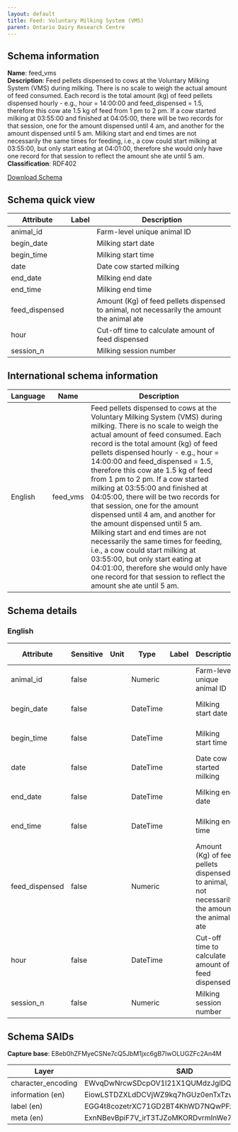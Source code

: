 ```yaml
---
layout: default  
title: Feed: Voluntary Milking System (VMS) 
parent: Ontario Dairy Research Centre 
---
```


## Schema information

**Name**: feed_vms  
**Description**: Feed pellets dispensed to cows at the Voluntary Milking System (VMS) during milking. There is no scale to weigh the actual amount of feed consumed. Each record is the total amount (kg) of feed pellets dispensed hourly - e.g., hour = 14:00:00 and feed_dispensed = 1.5, therefore this cow ate 1.5 kg of feed from 1 pm to 2 pm. If a cow started milking at 03:55:00 and finished at 04:05:00, there will be two records for that session, one for the amount dispensed until 4 am, and another for the amount dispensed until 5 am. Milking start and end times are not necessarily the same times for feeding, i.e., a cow could start milking at 03:55:00, but only start eating at 04:01:00, therefore she would only have one record for that session to reflect the amount she ate until 5 am.  
**Classification**: RDF402  

[Download Schema](Schema_Feed_VMS.zip)

## Schema quick view

| Attribute | Label | Description |
| --- | --- | --- |
| animal_id |  | Farm-level unique animal ID |
| begin_date |  | Milking start date |
| begin_time |  | Milking start time |
| date |  | Date cow started milking |
| end_date |  | Milking end date |
| end_time |  | Milking end time |
| feed_dispensed |  | Amount (Kg) of feed pellets dispensed to animal, not necessarily the amount the animal ate |
| hour |  | Cut-off time to calculate amount of feed dispensed |
| session_n |  | Milking session number |

## International schema information

| Language | Name | Description |
| --- | --- | --- |
| English | feed_vms | Feed pellets dispensed to cows at the Voluntary Milking System (VMS) during milking. There is no scale to weigh the actual amount of feed consumed. Each record is the total amount (kg) of feed pellets dispensed hourly - e.g., hour = 14:00:00 and feed_dispensed = 1.5, therefore this cow ate 1.5 kg of feed from 1 pm to 2 pm. If a cow started milking at 03:55:00 and finished at 04:05:00, there will be two records for that session, one for the amount dispensed until 4 am, and another for the amount dispensed until 5 am. Milking start and end times are not necessarily the same times for feeding, i.e., a cow could start milking at 03:55:00, but only start eating at 04:01:00, therefore she would only have one record for that session to reflect the amount she ate until 5 am. |

## Schema details

### English

| Attribute | Sensitive | Unit | Type | Label | Description | List | Character encoding |
| --- | --- | --- | --- | --- | --- | --- | --- |
| animal_id | false |  | Numeric |  | Farm-level unique animal ID | Not a list | utf-8 |
| begin_date | false |  | DateTime |  | Milking start date | Not a list | utf-8 |
| begin_time | false |  | DateTime |  | Milking start time | Not a list | utf-8 |
| date | false |  | DateTime |  | Date cow started milking | Not a list | utf-8 |
| end_date | false |  | DateTime |  | Milking end date | Not a list | utf-8 |
| end_time | false |  | DateTime |  | Milking end time | Not a list | utf-8 |
| feed_dispensed | false |  | Numeric |  | Amount (Kg) of feed pellets dispensed to animal, not necessarily the amount the animal ate | Not a list | utf-8 |
| hour | false |  | DateTime |  | Cut-off time to calculate amount of feed dispensed | Not a list | utf-8 |
| session_n | false |  | Numeric |  | Milking session number | Not a list | utf-8 |

## Schema SAIDs

**Capture base**: E8eb0hZFMyeCSNe7cQ5JbM1jxc6gB7IwOLUGZFc2An4M

| Layer | SAID |
| --- | --- |
| character_encoding | EWvqDwNrcwSDcpOV1l21X1QUMdzJglDQxlF_hDqfzui4 |
| information (en) | EiowLSTDZXLdDCVjWZ9kq7hGUz0enTxTzwYZCswcsu7w |
| label (en) | EGG4t8cozetrXC71GD2BT4KhWD7NQwPFzCohXSYkAGG8 |
| meta (en) | ExnNBevBpiF7V_irT3TJZoMKORDvrmInWe7O0E8ckEeQ |
